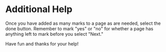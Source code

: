 # Additional Help  

Once you have added as many marks to a page as are needed, select the done button. Remember to mark "yes" or "no" for whether a page has anything left to mark before you select "Next."

Have fun and thanks for your help!  
